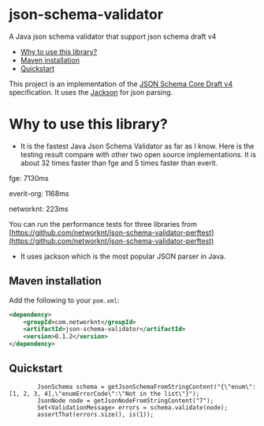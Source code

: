# json-schema-validator
A Java json schema validator that support json schema draft v4

* [Why to use this library?](#why-to-use-this-library)
* [Maven installation](#maven-installation)
* [Quickstart](#quickstart)


This project is an implementation of the [JSON Schema Core Draft v4](http://json-schema.org/latest/json-schema-core.html)
specification. It uses the [Jackson](https://github.com/FasterXML/jackson) for json parsing.

# Why to use this library?

 * It is the fastest Java Json Schema Validator as far as I know. Here is the testing result compare with other two open
 source implementations. It is about 32 times faster than fge and 5 times faster than everit.


 fge: 7130ms

 everit-org: 1168ms

 networknt: 223ms

You can run the performance tests for three libraries from [https://github.com/networknt/json-schema-validator-perftest](https://github.com/networknt/json-schema-validator-perftest)

* It uses jackson which is the most popular JSON parser in Java.



## Maven installation

Add the following to your `pom.xml`:

```xml
<dependency>
    <groupId>com.networknt</groupId>
    <artifactId>json-schema-validator</artifactId>
    <version>0.1.2</version>
</dependency>
```

## Quickstart


```
		JsonSchema schema = getJsonSchemaFromStringContent("{\"enum\":[1, 2, 3, 4],\"enumErrorCode\":\"Not in the list\"}");
		JsonNode node = getJsonNodeFromStringContent("7");
		Set<ValidationMessage> errors = schema.validate(node);
		assertThat(errors.size(), is(1));

```

